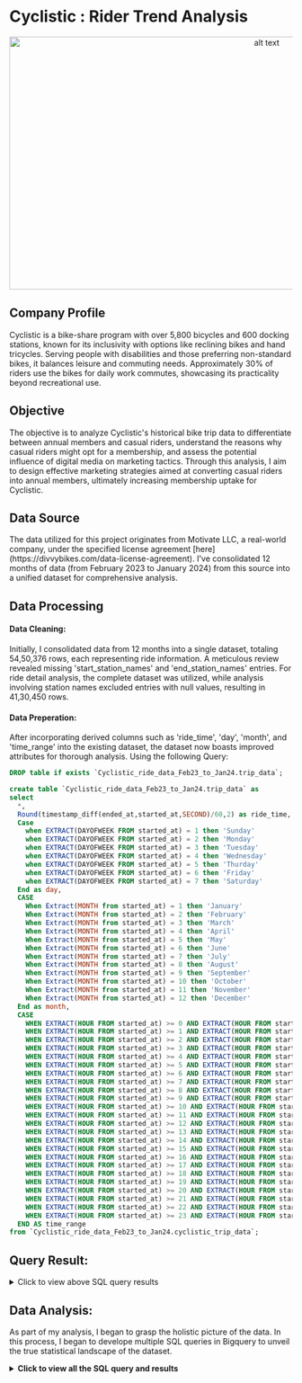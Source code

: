 <h1 aling="left"> Cyclistic : Rider Trend Analysis </h1>

<p align="center">
  <img src="https://github.com/KarthikKovuri/Cyclistic_Trend_Analysis/assets/162425413/273facd0-45ea-4a0e-b8c0-c15a3bde1f80" alt="alt text" style="width:900px;height:450px;">
</p>

<h2 align="left"> Company Profile </h2>
Cyclistic is a bike-share program with over 5,800 bicycles and 600 docking stations, known for its inclusivity with options like reclining bikes and hand tricycles. Serving people with disabilities and those preferring non-standard bikes, it balances leisure and commuting needs. Approximately 30% of riders use the bikes for daily work commutes, showcasing its practicality beyond recreational use.

<h2 align="left"> Objective </h2>
The objective is to analyze Cyclistic's historical bike trip data to differentiate between annual members and casual riders, understand the reasons why casual riders might opt for a membership, and assess the potential influence of digital media on marketing tactics. Through this analysis, I aim to design effective marketing strategies aimed at converting casual riders into annual members, ultimately increasing membership uptake for Cyclistic.

<h2 align="left"> Data Source </h2>
The data utilized for this project originates from Motivate LLC, a real-world company, under the specified license agreement [here](https://divvybikes.com/data-license-agreement). I've consolidated 12 months of data (from February 2023 to January 2024) from this source into a unified dataset for comprehensive analysis.

<h2 align="left"> Data Processing </h2>

<h4 align="left"> Data Cleaning: </h4>

Initially, I consolidated data from 12 months into a single dataset, totaling 54,50,376 rows, each representing ride information. A meticulous review revealed missing 'start_station_names' and 'end_station_names' entries. For ride detail analysis, the complete dataset was utilized, while analysis involving station names excluded entries with null values, resulting in 41,30,450 rows.

 <h4 align="left"> Data Preperation: </h4>

After incorporating derived columns such as 'ride_time', 'day', 'month', and 'time_range' into the existing dataset, the dataset now boasts improved attributes for thorough analysis.
Using the following Query: 

```sql
DROP table if exists `Cyclistic_ride_data_Feb23_to_Jan24.trip_data`;

create table `Cyclistic_ride_data_Feb23_to_Jan24.trip_data` as
select
  *,
  Round(timestamp_diff(ended_at,started_at,SECOND)/60,2) as ride_time, 
  Case
    when EXTRACT(DAYOFWEEK FROM started_at) = 1 then 'Sunday'
    when EXTRACT(DAYOFWEEK FROM started_at) = 2 then 'Monday'
    when EXTRACT(DAYOFWEEK FROM started_at) = 3 then 'Tuesday'
    when EXTRACT(DAYOFWEEK FROM started_at) = 4 then 'Wednesday'
    when EXTRACT(DAYOFWEEK FROM started_at) = 5 then 'Thurday'
    when EXTRACT(DAYOFWEEK FROM started_at) = 6 then 'Friday'
    when EXTRACT(DAYOFWEEK FROM started_at) = 7 then 'Saturday'
  End as day,
  CASE
    When Extract(MONTH from started_at) = 1 then 'January'
    When Extract(MONTH from started_at) = 2 then 'February'
    When Extract(MONTH from started_at) = 3 then 'March'
    When Extract(MONTH from started_at) = 4 then 'April'
    When Extract(MONTH from started_at) = 5 then 'May'
    When Extract(MONTH from started_at) = 6 then 'June'
    When Extract(MONTH from started_at) = 7 then 'July'
    When Extract(MONTH from started_at) = 8 then 'August'
    When Extract(MONTH from started_at) = 9 then 'September'
    When Extract(MONTH from started_at) = 10 then 'October'
    When Extract(MONTH from started_at) = 11 then 'November'
    When Extract(MONTH from started_at) = 12 then 'December'
  End as month,
  CASE
    WHEN EXTRACT(HOUR FROM started_at) >= 0 AND EXTRACT(HOUR FROM started_at) < 1 THEN '12AM - 1AM'
    WHEN EXTRACT(HOUR FROM started_at) >= 1 AND EXTRACT(HOUR FROM started_at) < 2 THEN '1AM - 2AM'
    WHEN EXTRACT(HOUR FROM started_at) >= 2 AND EXTRACT(HOUR FROM started_at) < 3 THEN '2AM - 3AM'
    WHEN EXTRACT(HOUR FROM started_at) >= 3 AND EXTRACT(HOUR FROM started_at) < 4 THEN '3AM - 4AM'
    WHEN EXTRACT(HOUR FROM started_at) >= 4 AND EXTRACT(HOUR FROM started_at) < 5 THEN '4AM - 5AM'
    WHEN EXTRACT(HOUR FROM started_at) >= 5 AND EXTRACT(HOUR FROM started_at) < 6 THEN '5AM - 6AM'
    WHEN EXTRACT(HOUR FROM started_at) >= 6 AND EXTRACT(HOUR FROM started_at) < 7 THEN '6AM - 7AM'
    WHEN EXTRACT(HOUR FROM started_at) >= 7 AND EXTRACT(HOUR FROM started_at) < 8 THEN '7AM - 8AM'
    WHEN EXTRACT(HOUR FROM started_at) >= 8 AND EXTRACT(HOUR FROM started_at) < 9 THEN '8AM - 9AM'
    WHEN EXTRACT(HOUR FROM started_at) >= 9 AND EXTRACT(HOUR FROM started_at) < 10 THEN '9AM - 10AM'
    WHEN EXTRACT(HOUR FROM started_at) >= 10 AND EXTRACT(HOUR FROM started_at) < 11 THEN '10AM - 11AM'
    WHEN EXTRACT(HOUR FROM started_at) >= 11 AND EXTRACT(HOUR FROM started_at) < 12 THEN '11AM - 12PM'
    WHEN EXTRACT(HOUR FROM started_at) >= 12 AND EXTRACT(HOUR FROM started_at) < 13 THEN '12PM - 1PM'
    WHEN EXTRACT(HOUR FROM started_at) >= 13 AND EXTRACT(HOUR FROM started_at) < 14 THEN '1PM - 2PM'
    WHEN EXTRACT(HOUR FROM started_at) >= 14 AND EXTRACT(HOUR FROM started_at) < 15 THEN '2PM - 3PM'
    WHEN EXTRACT(HOUR FROM started_at) >= 15 AND EXTRACT(HOUR FROM started_at) < 16 THEN '3PM - 4PM'
    WHEN EXTRACT(HOUR FROM started_at) >= 16 AND EXTRACT(HOUR FROM started_at) < 17 THEN '4PM - 5PM'
    WHEN EXTRACT(HOUR FROM started_at) >= 17 AND EXTRACT(HOUR FROM started_at) < 18 THEN '5PM - 6PM'
    WHEN EXTRACT(HOUR FROM started_at) >= 18 AND EXTRACT(HOUR FROM started_at) < 19 THEN '6PM - 7PM'
    WHEN EXTRACT(HOUR FROM started_at) >= 19 AND EXTRACT(HOUR FROM started_at) < 20 THEN '7PM - 8PM'
    WHEN EXTRACT(HOUR FROM started_at) >= 20 AND EXTRACT(HOUR FROM started_at) < 21 THEN '8PM - 9PM'
    WHEN EXTRACT(HOUR FROM started_at) >= 21 AND EXTRACT(HOUR FROM started_at) < 22 THEN '9PM - 10PM'
    WHEN EXTRACT(HOUR FROM started_at) >= 22 AND EXTRACT(HOUR FROM started_at) < 23 THEN '10PM - 11PM'
    WHEN EXTRACT(HOUR FROM started_at) >= 23 AND EXTRACT(HOUR FROM started_at) < 24 THEN '11PM - 12AM'
  END AS time_range
from `Cyclistic_ride_data_Feb23_to_Jan24.cyclistic_trip_data`;
```

## Query Result:
<details>
  <summary> Click to view above SQL query results </summary>
  
![SS_table](https://github.com/KarthikKovuri/Cyclistic_Trend_Analysis/assets/162425413/d328b7ff-fd91-4c31-9dec-2e131fa3bd09)

</details>

## Data Analysis:
As part of my analysis, I began to grasp the holistic picture of the data. In this process, I began to develope multiple SQL queries in Bigquery to unveil the true statistical landscape of the dataset.

<details>
  <summary> 
    <b>Click to view all the SQL query and results</b>
  </summary>
  
### Overall rides taken by members and casuals are as below:

```sql
SELECT
 `member_non-member` as member_non_member,
 sum(electric_bike) as electiric_bike,
 sum(classic_bike) as calssic_bike,
 sum(docked_bike) as docked_bike,
 sum(total_bike_rides) as total_rides,
 Round(sum(total_bike_rides) / sum(sum(total_bike_rides)) OVER()*100,2) as ride_percentage
FROM
(
  SELECT
   member_casual as `member_non-member`,
   sum(CASE WHEN rideable_type = 'electric_bike' then 1 else 0 END) as electric_bike,
   sum(CASE WHEN rideable_type = 'classic_bike' then 1 else 0 END) as classic_bike,
   sum(CASE WHEN rideable_type = 'docked_bike' then 1 else 0 END) as docked_bike,
   sum(CASE WHEN rideable_type IN ('electric_bike','classic_bike','docked_bike') then 1 else 0 END) as total_bike_rides
  FROM `Cyclistic_ride_data_Feb23_to_Jan24.trip_data`
  Group by
   member_casual
)
GROUP BY 
 member_non_member
Order BY
  total_rides DESC;
```
### Query Result:
| member_non_member | electric_bike | classic_bike | docked_bike | total_rides | ride_percentage |
|-------------------|---------------|--------------|-------------|-------------|-----------------|
| member            | 1,733,718     | 1,724,699    | 0           | 3,458,417   | 63.45           |
| casual            | 1,062,451     | 852,959      | 76,549      | 1,991,959   | 36.55           |

### A breakdown of number of rides per day.

```sql
SELECT
  day,
  sum(`non-member`) as total_non_member,
  sum(member) as total_member,
  sum(total_rides_day) as total_rides,
  Round((sum(total_rides_day) / sum(sum(total_rides_day)) OVER ())*100,2) as ride_percentage_day
FROM
(
  SELECT
    day,
    sum(CASE WHEN member_casual = "casual" then 1 else 0 END) as `non-member`,
    sum(CASE WHEN member_casual = "member" then 1 else 0 END) as `member`,
    sum(CASE WHEN member_casual IN ("casual", "member") then 1 else 0 END) as total_rides_day
  FROM `Cyclistic_ride_data_Feb23_to_Jan24.trip_data`
  GROUP BY day  
) as ride_per_day
GROUP BY
  day
ORDER BY
  total_rides DESC;
```
### Query Result: 
| day        | total_non_member | total_member | total_rides | ride_percentage_day |
|------------|------------------|--------------|-------------|---------------------|
| Saturday   | 398,510          | 444,460      | 842,970     | 15.47               |
| Thurday    | 262,353          | 561,090      | 823,443     | 15.11               |
| Wednesday  | 240,794          | 560,454      | 801,248     | 14.7                |
| Friday     | 300,509          | 495,927      | 796,436     | 14.61               |
| Tuesday    | 237,418          | 542,837      | 780,255     | 14.32               |
| Sunday     | 324,237          | 383,537      | 707,774     | 12.99               |
| Monday     | 228,138          | 470,112      | 698,250     | 12.81               |

### Monthly distribution of ride counts.

```sql
SELECT
  month,
  sum(non_member) as total_non_member,
  sum(member) as total_member,
  sum(total_monthly_rides) as total_monthly_rides,
  Round((sum(total_monthly_rides) / sum(sum(total_monthly_rides)) OVER ())*100,2) as monthly_rides_percentage
FROM
(
SELECT
 month,
 sum(CASE WHEN member_casual = "casual" then 1 else 0 END) as non_member,
 sum(CASE WHEN member_casual = "member" then 1 else 0 END) as member,
 sum(CASE WHEN member_casual IN ("casual", "member") then 1 else 0 END) as total_monthly_rides
FROM `Cyclistic_ride_data_Feb23_to_Jan24.trip_data`
GROUP BY
  month
)
Group By
 month
ORDER BY
 total_monthly_rides DESC;
```

### Query Result:
| month     | total_non_member | total_member | total_monthly_rides | monthly_rides_percentage |
|-----------|------------------|--------------|---------------------|-------------------------|
| August    | 311,130          | 460,563      | 771,693             | 14.16                   |
| July      | 331,358          | 436,292      | 767,650             | 14.08                   |
| June      | 301,230          | 418,388      | 719,618             | 13.2                    |
| September | 261,635          | 404,736      | 666,371             | 12.23                   |
| May       | 234,181          | 370,646      | 604,827             | 11.1                    |
| October   | 177,071          | 360,042      | 537,113             | 9.85                    |
| April     | 147,285          | 279,305      | 426,590             | 7.83                    |
| November  | 98,392           | 264,126      | 362,518             | 6.65                    |
| March     | 62,201           | 196,477      | 258,678             | 4.75                    |
| February  | 43,016           | 147,429      | 190,445             | 3.49                    |
| January   | 24,460           | 120,413      | 144,873             | 2.66                    |

### Hourly breakdown of rides throughout the day.

```sql
select
 time_range,
 sum(non_member) as non_member,
 sum(member) as member,
 sum(rides_per_hour) as rides_per_hour,
 round(sum(rides_per_hour) / (sum(sum(rides_per_hour)) OVER())*100,2) as monthly_rides_per_hour
from
(
select 
 time_range,
 sum(case when member_casual = 'casual' then 1 else 0 end) as non_member,
 sum(case when member_casual = 'member' then 1 else 0 end) as member,
 sum(case when member_casual IN ('member','casual') then 1 else 0 end) as rides_per_hour
from `Cyclistic_ride_data_Feb23_to_Jan24.trip_data`
group by 
 time_range
)
GROUP BY
 time_range
ORDER BY
 non_member DESC;
```
### Query Result:
| time_range   | non_member | member  | rides_per_hour | monthly_rides_per_hour |
|--------------|------------|---------|----------------|------------------------|
| 5PM - 6PM    | 193,947    | 369,117 | 563,064        | 10.33                  |
| 4PM - 5PM    | 176,658    | 313,727 | 490,385        | 9                      |
| 6PM - 7PM    | 167,644    | 293,365 | 461,009        | 8.46                   |
| 3PM - 4PM    | 153,831    | 231,780 | 385,611        | 7.07                   |
| 2PM - 3PM    | 137,851    | 189,635 | 327,486        | 6.01                   |
| 1PM - 2PM    | 132,220    | 186,290 | 318,510        | 5.84                   |
| 12PM - 1PM   | 126,580    | 187,475 | 314,055        | 5.76                   |
| 7PM - 8PM    | 123,917    | 207,921 | 331,838        | 6.09                   |
| 11AM - 12PM  | 106,821    | 165,354 | 272,175        | 4.99                   |
| 8PM - 9PM    | 89,402     | 144,767 | 234,169        | 4.3                    |
| 10AM - 11AM  | 83,595     | 139,458 | 223,053        | 4.09                   |
| 9PM - 10PM   | 74,970     | 112,134 | 187,104        | 3.43                   |
| 8AM - 9AM    | 67,841     | 230,130 | 297,971        | 5.47                   |
| 9AM - 10AM   | 67,360     | 154,957 | 222,317        | 4.08                   |
| 10PM - 11PM  | 66,282     | 83,654  | 149,936        | 2.75                   |
| 7AM - 8AM    | 50,626     | 183,636 | 234,262        | 4.3                    |
| 11PM - 12AM  | 47,559     | 53,199  | 100,758        | 1.85                   |
| 12AM - 1AM   | 35,339     | 33,179  | 68,518         | 1.26                   |
| 6AM - 7AM    | 28,770     | 99,470  | 128,240        | 2.35                   |
| 1AM - 2AM    | 22,919     | 19,760  | 42,679         | 0.78                   |
| 2AM - 3AM    | 13,762     | 11,387  | 25,149         | 0.46                   |
| 5AM - 6AM    | 10,830     | 32,251  | 43,081         | 0.79                   |
| 3AM - 4AM    | 7,603      | 7,486   | 15,089         | 0.28                   |
| 4AM - 5AM    | 5,632      | 8,285   | 13,917         | 0.26                   |

### Ride Duration Analysis by User Type

```sql
SELECT
 member_casual,
 sum(avg_ride_time) as total_avg_time,
 sum(electric_bike_avg_time) as electric_avg_time,
 sum(classic_avg_time) as calssic_avg_time,
 sum(docked_bike) as docked_avg_time,
 Round(sum(avg_ride_time) / (sum(sum(avg_ride_time)) OVER())*100,2) as avg_ride_time_percentage
FROM
(
SELECT
 member_casual,
 ROUND(AVG(ride_time),2) AS avg_ride_time,
 ROUND(AVG(CASE WHEN rideable_type = 'electric_bike' THEN ride_time END),2) AS electric_bike_avg_time,
 ROUND(AVG(CASE WHEN rideable_type = 'classic_bike' THEN ride_time END),2) AS classic_avg_time,
 ROUND(AVG(CASE WHEN rideable_type = 'docked_bike' THEN ride_time END),2) AS docked_bike
FROM `Cyclistic_ride_data_Feb23_to_Jan24.station_data`
GROUP BY
  member_casual
)
GROUP BY
 member_casual;
```

### Query Result:
| member_casual | total_avg_time | electric_avg_time | classic_avg_time | docked_avg_time | avg_ride_time_percentage |
|---------------|----------------|-------------------|------------------|-----------------|-------------------------|
| member        | 12.27          | 10.62             | 13.15            | N/A             | 34.62                   |
| casual        | 23.17          | 14.84             | 25.92            | 54.31           | 65.38                   |

### Note: Below, you'll find an analysis table excluding null values in both the start and end station names, resulting in a dataset of 4,130,450 rows.

```sql
DROP TABLE If EXISTS `Cyclistic_ride_data_Feb23_to_Jan24.station_data`;

Create Table `Cyclistic_ride_data_Feb23_to_Jan24.station_data` as
select
 *
from `Cyclistic_ride_data_Feb23_to_Jan24.trip_data`
Where 
 start_station_name is not null
 and
 end_station_name is not null;
```
### Query Result:
<details>
  <summary> Click to view SQL query results </summary>
  
![SS_station_table](https://github.com/KarthikKovuri/Cyclistic_Trend_Analysis/assets/162425413/b1a84f26-1441-45e8-af21-f0d78a5ab4e4)
</details>

### Count of round trips categorized by bike type for both members and casual riders.
```sql
SELECT
 member_casual as member_non_member,
 sum(round_trip) as count_of_round_trips,
 sum(count_electric) as count_of_electric,
 sum(count_classic) as count_of_classic,
 sum(count_docked) as count_docked,
 Round(sum(round_trip) / (sum(sum(round_trip)) OVER())*100,2) as round_trip_percentage
FROM
(
SELECT
 member_casual,
 count(ride_id) as round_trip,
 sum(CASE WHEN rideable_type = 'electric_bike' THEN 1 Else 0 END) AS count_electric,
 sum(CASE WHEN rideable_type = 'classic_bike' THEN 1 Else 0 END) AS count_classic,
 sum(CASE WHEN rideable_type = 'docked_bike' THEN 1 Else 0 END) AS count_docked
FROM `Cyclistic_ride_data_Feb23_to_Jan24.station_data`
WHERE
 start_station_name = end_station_name
GROUP BY
 member_casual
)
GROUP BY
 member_non_member
ORDER BY
 count_of_round_trips DESC;
```
### Query Result:
| member_non_member | count_of_round_trips | count_of_electric | count_of_classic | count_docked | round_trip_percentage |
|-------------------|----------------------|-------------------|------------------|--------------|-----------------------|
| casual            | 1,45,447              | 46,051            | 85,081           | 14,315       | 54.59                 |
| member            | 1,21,012              | 49,367            | 71,645           | 0            | 45.41                 |

### Stations with the highest visitor traffic, for both members and casuls riders.
```sql
SELECT
 start_station_name,
 count(start_station_name) as visits_per_station,
 sum(CASE WHEN member_casual = "member" then 1 ELSE 0 END) as member,
 sum(CASE WHEN member_casual = "casual" then 1 ELSE 0 END) as non_member
FROM `Cyclistic_ride_data_Feb23_to_Jan24.station_data`
GROUP BY
 start_station_name
ORDER BY
 visits_per_station DESC
Limit 15;
```

### Query Result:
| start_station_name                 | visits_per_station | member | non_member |
|-----------------------------------|--------------------|--------|------------|
| Streeter Dr & Grand Ave           | 58,494             | 15,774 | 42,720     |
| DuSable Lake Shore Dr & Monroe St | 37,233             | 9,085  | 28,148     |
| Michigan Ave & Oak St             | 34,117             | 13,273 | 20,844     |
| DuSable Lake Shore Dr & North Blvd| 32,747             | 14,089 | 18,658     |
| Clark St & Elm St                 | 31,162             | 21,626 | 9,536      |
| Kingsbury St & Kinzie St          | 30,532             | 22,797 | 7,735      |
| Wells St & Concord Ln             | 28,578             | 18,095 | 10,483     |
| Clinton St & Washington Blvd      | 28,362             | 22,757 | 5,605      |
| Theater on the Lake               | 27,692             | 12,718 | 14,974     |
| Millennium Park                   | 27,170             | 8,757  | 18,413     |
| Wells St & Elm St                 | 26,107             | 17,411 | 8,696      |
| Broadway & Barry Ave              | 23,873             | 15,946 | 7,927      |
| Indiana Ave & Roosevelt Rd        | 23,477             | 12,884 | 10,593     |
| Clinton St & Madison St           | 23,277             | 18,013 | 5,264      |
| Wilton Ave & Belmont Ave          | 23,010             | 14,039 | 8,971      |


### Stations experiencing minimal traffic (< 5 visits), for both members and casual riders.
```sql
SELECT
 start_station_name,
 count(start_station_name) as visits_per_station,
 sum(CASE WHEN member_casual = "member" then 1 ELSE 0 END) as member,
 sum(CASE WHEN member_casual = "casual" then 1 ELSE 0 END) as non_member
FROM `Cyclistic_ride_data_Feb23_to_Jan24.station_data`
GROUP BY
 start_station_name
ORDER BY
 visits_per_station ASC;
```
### Query Result:

<details>
  <summary> Click to view SQL query results </summary>
  
| start_station_name                                | visits_per_station | member | non_member |
|--------------------------------------------------|--------------------|--------|------------|
| Leclaire Ave & Belmont Ave                       | 1                  | 1      | 0          |
| Public Rack - Neola & Northwest Hwy              | 1                  | 0      | 1          |
| Public Rack - Oglesby Ave & 95th St              | 1                  | 0      | 1          |
| Public Rack - Michigan Ave & 119th St            | 1                  | 0      | 1          |
| Public Rack - Mulligan & Northwest Hwy           | 1                  | 0      | 1          |
| Public Rack - Yates Blvd & Exchange Ave          | 1                  | 1      | 0          |
| Public Rack - Baltimore Ave & 134th St           | 1                  | 1      | 0          |
| Public Rack - Perry Ave & 108th Pl               | 1                  | 1      | 0          |
| Public Rack - Lowe Ave & 94th St                 | 1                  | 0      | 1          |
| Public Rack - May St & 78th St                   | 1                  | 1      | 0          |
| Public Rack - Cottage Grove Ave & 75th St        | 1                  | 1      | 0          |
| Public Rack - Homan & 77th                       | 1                  | 0      | 1          |
| Public Rack - Ellis Ave & 132nd Pl               | 1                  | 0      | 1          |
| Public Rack - James Madison School               | 1                  | 1      | 0          |
| Public Rack - Ashland Ave & 73rd St              | 1                  | 0      | 1          |
| Public Rack - Ewing Ave & 96th St S              | 1                  | 0      | 1          |
| Public Rack - Central Park Ave & 16th St         | 1                  | 0      | 1          |
| Public Rack - Western Ave & 111th St - NW        | 1                  | 1      | 0          |
| Public Rack - Mt Greenwood Library - South       | 1                  | 0      | 1          |
| Public Rack - Oakley & 79th Pl                   | 1                  | 0      | 1          |
| Public Rack - Chappel Ave & 71st St              | 1                  | 0      | 1          |
| Public Rack - Emerald Ave & 45th St              | 1                  | 1      | 0          |
| Public Rack - Lowe Park                          | 1                  | 1      | 0          |
| Public Rack - Michigan Ave & 107th St            | 1                  | 0      | 1          |
| Public Rack - 85th Pl & Pulaski Rd               | 1                  | 0      | 1          |
| Public Rack - Menard Ave & Leland Ave            | 1                  | 1      | 0          |
| Public Rack - Northwest Hwy & Raven St           | 1                  | 1      | 0          |
| Public Rack - Western & 74th                     | 1                  | 0      | 1          |
| Public Rack - Menard Ave & Agusta Blvd           | 1                  | 0      | 1          |
| Public Rack - Pulaski Rd & Flournoy St           | 1                  | 0      | 1          |
| Public Rack - Central Park Ave & Fillmore St     | 1                  | 0      | 1          |

</details>

### Stations with >10K visits by Caluals

```sql
SELECT
 start_station_name as station_name,
 SUM(CASE when member_casual = "casual" then 1 else 0 END) as no_of_non_member_visits
FROM `Cyclistic_ride_data_Feb23_to_Jan24.station_data`
WHERE
 start_station_name is not null
GROUP BY
 start_station_name
ORDER BY
 no_of_non_member_visits DESC
LIMIT 10;
```
### Query Result:

| station_name                          | no_of_non_member_visits |
|---------------------------------------|-------------------------|
| Streeter Dr & Grand Ave              | 42,720                  |
| DuSable Lake Shore Dr & Monroe St    | 28,148                  |
| Michigan Ave & Oak St                | 20,844                  |
| DuSable Lake Shore Dr & North Blvd   | 18,658                  |
| Millennium Park                      | 18,413                  |
| Shedd Aquarium                       | 16,308                  |
| Theater on the Lake                  | 14,974                  |
| Dusable Harbor                       | 14,227                  |
| Adler Planetarium                    | 11,080                  |
| Montrose Harbor                      | 10,827                  |
| Indiana Ave & Roosevelt Rd           | 10,593                  |
| Wells St & Concord Ln                | 10,483                  |
| Michigan Ave & 8th St                | 10,038                  |

### The table below illustrates the frequency of time (in minutes) intervals per booking, using the standard deviation method.
```sql
SELECT
 member_casual as member_non_member,
 Round(STDDEV(ride_time),2) as SD_ride_time,
 Round(STDDEV(CASE when rideable_type = "electric_bike" then ride_time END),2) as SD_electric_bike,
 Round(STDDEV(CASE when rideable_type = "classic_bike" then ride_time END),2) as SD_classic_bike,
 Round(STDDEV(CASE when rideable_type = "docked_bike" then ride_time END),2) as SD_docked_bike
FROM `Cyclistic_ride_data_Feb23_to_Jan24.trip_data`
GROUP BY
 member_non_member;
```
### Query Result:
| member_non_member | SD_ride_time | SD_electric_bike | SD_classic_bike | SD_docked_bike |
|-------------------|--------------|------------------|-----------------|----------------|
| casual            | 298.51       | 16.18            | 114.2           | 1464.02        |
| member            | 38.27        | 15.36            | 51.92           | N/A            |

</details>
